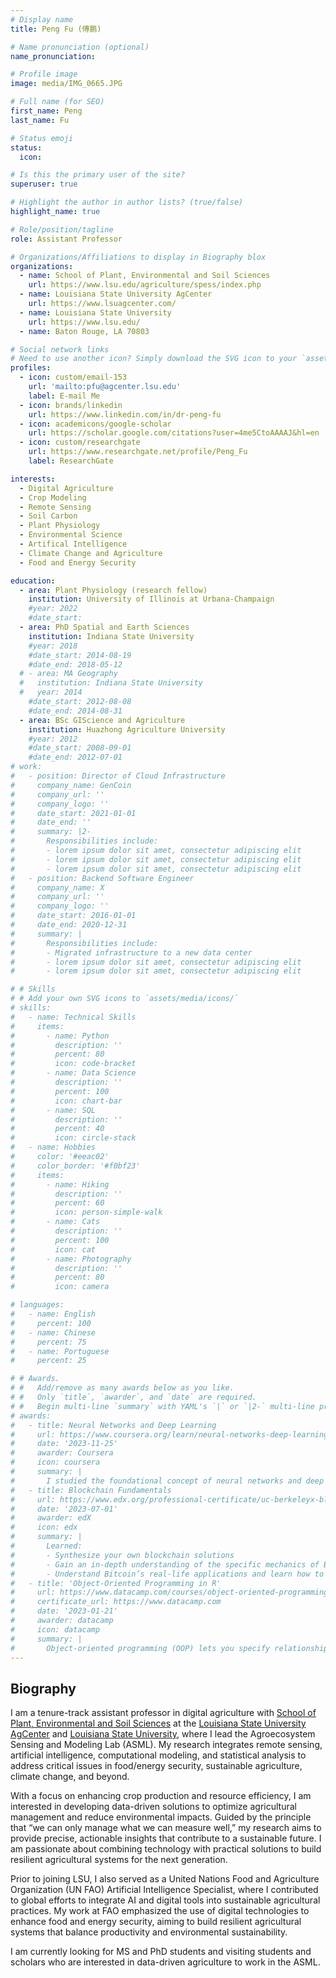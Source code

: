 ```yaml
---
# Display name
title: Peng Fu (傅鹏)

# Name pronunciation (optional)
name_pronunciation: 

# Profile image
image: media/IMG_0665.JPG

# Full name (for SEO)
first_name: Peng
last_name: Fu

# Status emoji
status:
  icon:

# Is this the primary user of the site?
superuser: true

# Highlight the author in author lists? (true/false)
highlight_name: true

# Role/position/tagline
role: Assistant Professor

# Organizations/Affiliations to display in Biography blox
organizations:
  - name: School of Plant, Environmental and Soil Sciences
    url: https://www.lsu.edu/agriculture/spess/index.php
  - name: Louisiana State University AgCenter
    url: https://www.lsuagcenter.com/
  - name: Louisiana State University
    url: https://www.lsu.edu/
  - name: Baton Rouge, LA 70803

# Social network links
# Need to use another icon? Simply download the SVG icon to your `assets/media/icons/` folder.
profiles:
  - icon: custom/email-153
    url: 'mailto:pfu@agcenter.lsu.edu'
    label: E-mail Me
  - icon: brands/linkedin
    url: https://www.linkedin.com/in/dr-peng-fu
  - icon: academicons/google-scholar
    url: https://scholar.google.com/citations?user=4me5CtoAAAAJ&hl=en
  - icon: custom/researchgate
    url: https://www.researchgate.net/profile/Peng_Fu
    label: ResearchGate

interests:
  - Digital Agriculture
  - Crop Modeling
  - Remote Sensing
  - Soil Carbon
  - Plant Physiology
  - Environmental Science
  - Artifical Intelligence
  - Climate Change and Agriculture
  - Food and Energy Security

education:
  - area: Plant Physiology (research fellow)
    institution: University of Illinois at Urbana-Champaign
    #year: 2022
    #date_start:
  - area: PhD Spatial and Earth Sciences
    institution: Indiana State University
    #year: 2018
    #date_start: 2014-08-19
    #date_end: 2018-05-12
  # - area: MA Geography
  #   institution: Indiana State University
  #   year: 2014
    #date_start: 2012-08-08
    #date_end: 2014-08-31
  - area: BSc GIScience and Agriculture
    institution: Huazhong Agriculture University
    #year: 2012
    #date_start: 2008-09-01
    #date_end: 2012-07-01
# work:
#   - position: Director of Cloud Infrastructure
#     company_name: GenCoin
#     company_url: ''
#     company_logo: ''
#     date_start: 2021-01-01
#     date_end: ''
#     summary: |2-
#       Responsibilities include:
#       - lorem ipsum dolor sit amet, consectetur adipiscing elit
#       - lorem ipsum dolor sit amet, consectetur adipiscing elit
#       - lorem ipsum dolor sit amet, consectetur adipiscing elit
#   - position: Backend Software Engineer
#     company_name: X
#     company_url: ''
#     company_logo: ''
#     date_start: 2016-01-01
#     date_end: 2020-12-31
#     summary: |
#       Responsibilities include:
#       - Migrated infrastructure to a new data center
#       - lorem ipsum dolor sit amet, consectetur adipiscing elit
#       - lorem ipsum dolor sit amet, consectetur adipiscing elit

# # Skills
# # Add your own SVG icons to `assets/media/icons/`
# skills:
#   - name: Technical Skills
#     items:
#       - name: Python
#         description: ''
#         percent: 80
#         icon: code-bracket
#       - name: Data Science
#         description: ''
#         percent: 100
#         icon: chart-bar
#       - name: SQL
#         description: ''
#         percent: 40
#         icon: circle-stack
#   - name: Hobbies
#     color: '#eeac02'
#     color_border: '#f0bf23'
#     items:
#       - name: Hiking
#         description: ''
#         percent: 60
#         icon: person-simple-walk
#       - name: Cats
#         description: ''
#         percent: 100
#         icon: cat
#       - name: Photography
#         description: ''
#         percent: 80
#         icon: camera

# languages:
#   - name: English
#     percent: 100
#   - name: Chinese
#     percent: 75
#   - name: Portuguese
#     percent: 25

# # Awards.
# #   Add/remove as many awards below as you like.
# #   Only `title`, `awarder`, and `date` are required.
# #   Begin multi-line `summary` with YAML's `|` or `|2-` multi-line prefix and indent 2 spaces below.
# awards:
#   - title: Neural Networks and Deep Learning
#     url: https://www.coursera.org/learn/neural-networks-deep-learning
#     date: '2023-11-25'
#     awarder: Coursera
#     icon: coursera
#     summary: |
#       I studied the foundational concept of neural networks and deep learning. By the end, I was familiar with the significant technological trends driving the rise of deep learning; build, train, and apply fully connected deep neural networks; implement efficient (vectorized) neural networks; identify key parameters in a neural network’s architecture; and apply deep learning to your own applications.
#   - title: Blockchain Fundamentals
#     url: https://www.edx.org/professional-certificate/uc-berkeleyx-blockchain-fundamentals
#     date: '2023-07-01'
#     awarder: edX
#     icon: edx
#     summary: |
#       Learned:
#       - Synthesize your own blockchain solutions
#       - Gain an in-depth understanding of the specific mechanics of Bitcoin
#       - Understand Bitcoin’s real-life applications and learn how to attack and destroy Bitcoin, Ethereum, smart contracts and Dapps, and alternatives to Bitcoin’s Proof-of-Work consensus algorithm
#   - title: 'Object-Oriented Programming in R'
#     url: https://www.datacamp.com/courses/object-oriented-programming-with-s3-and-r6-in-r
#     certificate_url: https://www.datacamp.com
#     date: '2023-01-21'
#     awarder: datacamp
#     icon: datacamp
#     summary: |
#       Object-oriented programming (OOP) lets you specify relationships between functions and the objects that they can act on, helping you manage complexity in your code. This is an intermediate level course, providing an introduction to OOP, using the S3 and R6 systems. S3 is a great day-to-day R programming tool that simplifies some of the functions that you write. R6 is especially useful for industry-specific analyses, working with web APIs, and building GUIs.
---
```


## Biography

I am a tenure-track assistant professor in digital agriculture with [School of Plant, Environmental and Soil Sciences](https://www.lsu.edu/agriculture/spess/index.php) at the [Louisiana State University AgCenter](https://www.lsuagcenter.com/) and [Louisiana State University](https://www.lsu.edu), where I lead the Agroecosystem Sensing and Modeling Lab (ASML). My research integrates remote sensing, artificial intelligence, computational modeling, and statistical analysis to address critical issues in food/energy security, sustainable agriculture, climate change, and beyond.

With a focus on enhancing crop production and resource efficiency, I am interested in developing data-driven solutions to optimize agricultural management and reduce environmental impacts. Guided by the principle that “we can only manage what we can measure well,” my research aims to provide precise, actionable insights that contribute to a sustainable future. I am passionate about combining technology with practical solutions to build resilient agricultural systems for the next generation.

Prior to joining LSU, I also served as a United Nations Food and Agriculture Organization (UN FAO) Artificial Intelligence Specialist, where I contributed to global efforts to integrate AI and digital tools into sustainable agricultural practices. My work at FAO emphasized the use of digital technologies to enhance food and energy security, aiming to build resilient agricultural systems that balance productivity and environmental sustainability.

I am currently looking for MS and PhD students and visiting students and scholars who are interested in data-driven agriculture to work in the ASML.
